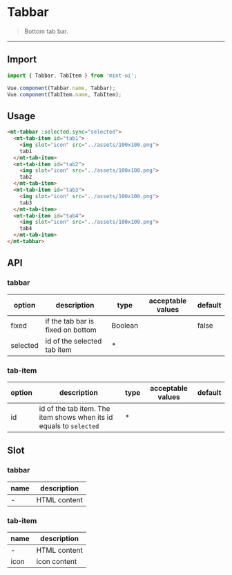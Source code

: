 # Tabbar

> Bottom tab bar.

-------------

## Import

```javascript
import { Tabbar, TabItem } from 'mint-ui';

Vue.component(Tabbar.name, Tabbar);
Vue.component(TabItem.name, TabItem);
```

## Usage

```html
<mt-tabbar :selected.sync="selected">
  <mt-tab-item id="tab1">
    <img slot="icon" src="../assets/100x100.png">
    tab1
  </mt-tab-item>
  <mt-tab-item id="tab2">
    <img slot="icon" src="../assets/100x100.png">
    tab2
  </mt-tab-item>
  <mt-tab-item id="tab3">
    <img slot="icon" src="../assets/100x100.png">
    tab3
  </mt-tab-item>
  <mt-tab-item id="tab4">
    <img slot="icon" src="../assets/100x100.png">
    tab4
  </mt-tab-item>
</mt-tabbar>
```

## API

### tabbar
| option | description | type | acceptable values | default |
|------|-------|---------|-------|--------|
| fixed | if the tab bar is fixed on bottom | Boolean | | false |
| selected | id of the selected tab item | * | |  |


### tab-item
| option | description | type | acceptable values | default |
|------|-------|---------|-------|--------|
| id | id of the tab item. The item shows when its id equals to `selected` | * | |  |

## Slot

### tabbar
| name | description |
|------|--------|
| - | HTML content |

### tab-item
| name | description |
|------|--------|
| - | HTML content |
|icon | icon content |
